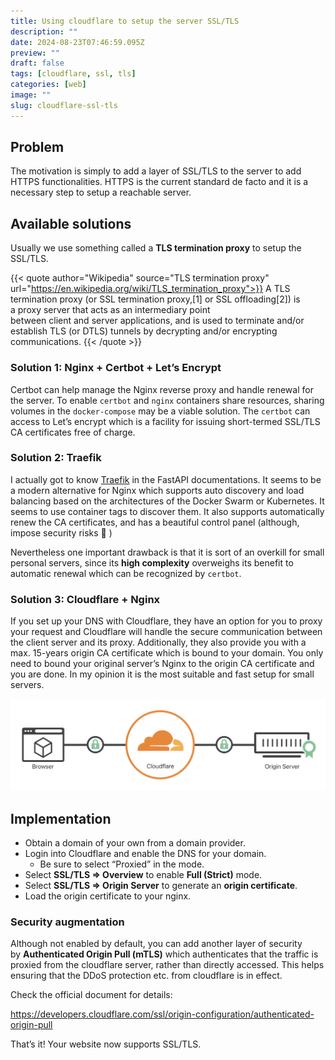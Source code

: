 ```yaml
---
title: Using cloudflare to setup the server SSL/TLS
description: ""
date: 2024-08-23T07:46:59.095Z
preview: ""
draft: false
tags: [cloudflare, ssl, tls]
categories: [web]
image: ""
slug: cloudflare-ssl-tls
---
```


## Problem

The motivation is simply to add a layer of SSL/TLS to the server to add HTTPS functionalities. HTTPS is the current standard de facto and it is a necessary step to setup a reachable server.

## Available solutions

Usually we use something called a **TLS termination proxy** to setup the SSL/TLS.

{{< quote author="Wikipedia" source="TLS termination proxy" url="https://en.wikipedia.org/wiki/TLS_termination_proxy">}}
A TLS termination proxy (or SSL termination proxy,[1] or SSL offloading[2]) is a proxy server that acts as an intermediary point between client and server applications, and is used to terminate and/or establish TLS (or DTLS) tunnels by decrypting and/or encrypting communications.
{{< /quote >}} 

### Solution 1: Nginx + Certbot + Let’s Encrypt

Certbot can help manage the Nginx reverse proxy and handle renewal for the server. To enable `certbot` and `nginx` containers share resources, sharing volumes in the `docker-compose` may be a viable solution. The `certbot` can access to Let’s encrypt which is a facility for issuing short-termed SSL/TLS CA certificates free of charge.

### Solution 2: Traefik

I actually got to know [Traefik](https://traefik.io/) in the FastAPI documentations. It seems to be a modern alternative for Nginx which supports auto discovery and load balancing based on the architectures of the Docker Swarm or Kubernetes. It seems to use container tags to discover them. It also supports automatically renew the CA certificates, and has a beautiful control panel (although, impose security risks 🙁 )

Nevertheless one important drawback is that it is sort of an overkill for small personal servers, since its **high complexity** overweighs its benefit to automatic renewal which can be recognized by `certbot`.

### Solution 3: Cloudflare + Nginx

If you set up your DNS with Cloudflare, they have an option for you to proxy your request and Cloudflare will handle the secure communication between the client server and its proxy. Additionally, they also provide you with a max. 15-years origin CA certificate which is bound to your domain. You only need to bound your original server’s Nginx to the origin CA certificate and you are done. In my opinion it is the most suitable and fast setup for small servers.

![Source: Cloudflare control panel.](cloudflare.png)

## Implementation

- Obtain a domain of your own from a domain provider.
- Login into Cloudflare and enable the DNS for your domain.
    - Be sure to select “Proxied” in the mode.
- Select **SSL/TLS => Overview** to enable **Full (Strict)** mode.
- Select **SSL/TLS => Origin Server** to generate an **origin certificate**.
- Load the origin certificate to your nginx.

### Security augmentation

Although not enabled by default, you can add another layer of security by **Authenticated Origin Pull (mTLS)** which authenticates that the traffic is proxied from the cloudflare server, rather than directly accessed. This helps ensuring that the DDoS protection etc. from cloudflare is in effect.

Check the official document for details:

https://developers.cloudflare.com/ssl/origin-configuration/authenticated-origin-pull

That’s it! Your website now supports SSL/TLS.
